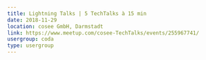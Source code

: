 ```yaml
---
title: Lightning Talks | 5 TechTalks à 15 min
date: 2018-11-29
location: cosee GmbH, Darmstadt
link: https://www.meetup.com/cosee-TechTalks/events/255967741/
usergroup: coda
type: usergroup
---
```

